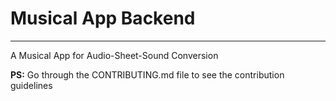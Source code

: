 # Musical App Backend
----------------------------------
A Musical App for Audio-Sheet-Sound Conversion

**PS:** Go through the CONTRIBUTING.md file to see the contribution guidelines
